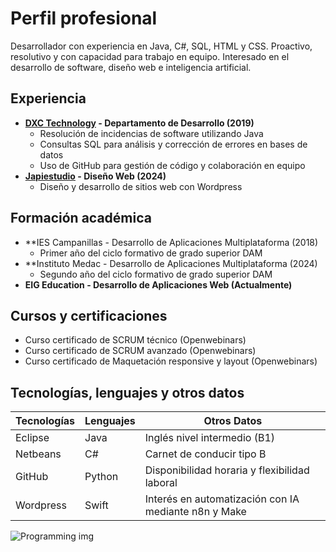 # Perfil profesional
Desarrollador con experiencia en Java, C#, SQL, HTML y CSS. Proactivo, resolutivo y con capacidad para trabajo en equipo. Interesado en el desarrollo de software, diseño web e inteligencia artificial.

## Experiencia
* **[DXC Technology](https://dxc.com/es/es) - Departamento de Desarrollo (2019)**
    * Resolución de incidencias de software utilizando Java
    * Consultas SQL para análisis y corrección de errores en bases de datos
    * Uso de GitHub para gestión de código y colaboración en equipo
* **[Japiestudio](https://www.instagram.com/japiestudio/) - Diseño Web (2024)**
    * Diseño y desarrollo de sitios web con Wordpress

## Formación académica
* **IES Campanillas - Desarrollo de Aplicaciones Multiplataforma (2018)
    * Primer año del ciclo formativo de grado superior DAM
* **Instituto Medac - Desarrollo de Aplicaciones Multiplataforma (2024)
    * Segundo año del ciclo formativo de grado superior DAM
* **EIG Education - Desarrollo de Aplicaciones Web (Actualmente)**

## Cursos y certificaciones
* Curso certificado de SCRUM técnico (Openwebinars)
* Curso certificado de SCRUM avanzado (Openwebinars)
* Curso certificado de Maquetación responsive y layout (Openwebinars)

## Tecnologías, lenguajes y otros datos
| Tecnologías | Lenguajes | Otros Datos |
|-----------|-----------|-----------|
| Eclipse    | Java   | Inglés nivel intermedio (B1)    |
| Netbeans   | C#   | Carnet de conducir tipo B   |
| GitHub   | Python    | Disponibilidad horaria y flexibilidad laboral    |
| Wordpress   | Swift    | Interés en automatización con IA mediante n8n y Make    |

![Programming img](https://blog.ensalza.com/wp-content/uploads/que-es-java.jpg)
